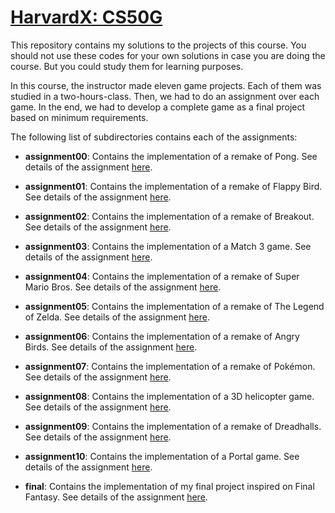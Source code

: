 # [HarvardX: CS50G](https://courses.edx.org/courses/course-v1:HarvardX+CS50G+Games/course/)

This repository contains my solutions to the projects of this course.
You should not use these codes for your own solutions in case you are doing
the course. But you could study them for learning purposes.

In this course, the instructor made eleven game projects. Each of them was studied
in a two-hours-class. Then, we had to do an assignment over each game. In the end,
we had to develop a complete game as a final project based on minimum requirements.

The following list of subdirectories contains each of the assignments:

- **assignment00**: Contains the implementation of a remake of Pong. See details
  of the assignment [here](assignment00/README.md).

- **assignment01**: Contains the implementation of a remake of Flappy Bird. See details
  of the assignment [here](assignment01/README.md).

- **assignment02**: Contains the implementation of a remake of Breakout. See details
  of the assignment [here](assignment02/README.md).

- **assignment03**: Contains the implementation of a Match 3 game. See details
  of the assignment [here](assignment03/README.md).

- **assignment04**: Contains the implementation of a remake of Super Mario Bros. See details
  of the assignment [here](assignment04/README.md).

- **assignment05**: Contains the implementation of a remake of The Legend of Zelda. See details
  of the assignment [here](assignment05/README.md).

- **assignment06**: Contains the implementation of a remake of Angry Birds. See details
  of the assignment [here](assignment06/README.md).

- **assignment07**: Contains the implementation of a remake of Pokémon. See details
  of the assignment [here](assignment07/README.md).

- **assignment08**: Contains the implementation of a 3D helicopter game. See details
  of the assignment [here](assignment08/README.md).

- **assignment09**: Contains the implementation of a remake of Dreadhalls. See details
  of the assignment [here](assignment09/README.md).

- **assignment10**: Contains the implementation of a Portal game. See details
  of the assignment [here](assignment10/README.md).

- **final**: Contains the implementation of my final project inspired on Final Fantasy. See details
  of the assignment [here](final/README.md).
